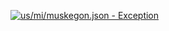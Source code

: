 [![us/mi/muskegon.json - Exception](https://img.shields.io/badge/us/mi/muskegon.json-Exception-red)](https://github.com/openaddresses/openaddresses/tree/master/sources/us/mi/muskegon.json)